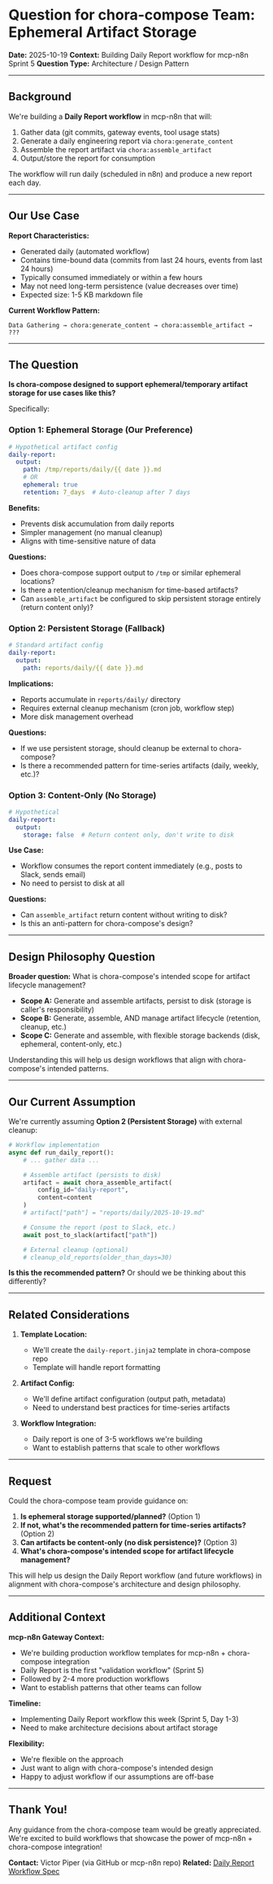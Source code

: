 # Question for chora-compose Team: Ephemeral Artifact Storage

**Date:** 2025-10-19
**Context:** Building Daily Report workflow for mcp-n8n Sprint 5
**Question Type:** Architecture / Design Pattern

---

## Background

We're building a **Daily Report workflow** in mcp-n8n that will:
1. Gather data (git commits, gateway events, tool usage stats)
2. Generate a daily engineering report via `chora:generate_content`
3. Assemble the report artifact via `chora:assemble_artifact`
4. Output/store the report for consumption

The workflow will run daily (scheduled in n8n) and produce a new report each day.

---

## Our Use Case

**Report Characteristics:**
- Generated daily (automated workflow)
- Contains time-bound data (commits from last 24 hours, events from last 24 hours)
- Typically consumed immediately or within a few hours
- May not need long-term persistence (value decreases over time)
- Expected size: 1-5 KB markdown file

**Current Workflow Pattern:**
```
Data Gathering → chora:generate_content → chora:assemble_artifact → ???
```

---

## The Question

**Is chora-compose designed to support ephemeral/temporary artifact storage for use cases like this?**

Specifically:

### Option 1: Ephemeral Storage (Our Preference)
```yaml
# Hypothetical artifact config
daily-report:
  output:
    path: /tmp/reports/daily/{{ date }}.md
    # OR
    ephemeral: true
    retention: 7_days  # Auto-cleanup after 7 days
```

**Benefits:**
- Prevents disk accumulation from daily reports
- Simpler management (no manual cleanup)
- Aligns with time-sensitive nature of data

**Questions:**
- Does chora-compose support output to `/tmp` or similar ephemeral locations?
- Is there a retention/cleanup mechanism for time-based artifacts?
- Can `assemble_artifact` be configured to skip persistent storage entirely (return content only)?

### Option 2: Persistent Storage (Fallback)
```yaml
# Standard artifact config
daily-report:
  output:
    path: reports/daily/{{ date }}.md
```

**Implications:**
- Reports accumulate in `reports/daily/` directory
- Requires external cleanup mechanism (cron job, workflow step)
- More disk management overhead

**Questions:**
- If we use persistent storage, should cleanup be external to chora-compose?
- Is there a recommended pattern for time-series artifacts (daily, weekly, etc.)?

### Option 3: Content-Only (No Storage)
```yaml
# Hypothetical
daily-report:
  output:
    storage: false  # Return content only, don't write to disk
```

**Use Case:**
- Workflow consumes the report content immediately (e.g., posts to Slack, sends email)
- No need to persist to disk at all

**Questions:**
- Can `assemble_artifact` return content without writing to disk?
- Is this an anti-pattern for chora-compose's design?

---

## Design Philosophy Question

**Broader question:** What is chora-compose's intended scope for artifact lifecycle management?

- **Scope A:** Generate and assemble artifacts, persist to disk (storage is caller's responsibility)
- **Scope B:** Generate, assemble, AND manage artifact lifecycle (retention, cleanup, etc.)
- **Scope C:** Generate and assemble, with flexible storage backends (disk, ephemeral, content-only, etc.)

Understanding this will help us design workflows that align with chora-compose's intended patterns.

---

## Our Current Assumption

We're currently assuming **Option 2 (Persistent Storage)** with external cleanup:

```python
# Workflow implementation
async def run_daily_report():
    # ... gather data ...

    # Assemble artifact (persists to disk)
    artifact = await chora_assemble_artifact(
        config_id="daily-report",
        content=content
    )
    # artifact["path"] = "reports/daily/2025-10-19.md"

    # Consume the report (post to Slack, etc.)
    await post_to_slack(artifact["path"])

    # External cleanup (optional)
    # cleanup_old_reports(older_than_days=30)
```

**Is this the recommended pattern?** Or should we be thinking about this differently?

---

## Related Considerations

1. **Template Location:**
   - We'll create the `daily-report.jinja2` template in chora-compose repo
   - Template will handle report formatting

2. **Artifact Config:**
   - We'll define artifact configuration (output path, metadata)
   - Need to understand best practices for time-series artifacts

3. **Workflow Integration:**
   - Daily report is one of 3-5 workflows we're building
   - Want to establish patterns that scale to other workflows

---

## Request

Could the chora-compose team provide guidance on:

1. **Is ephemeral storage supported/planned?** (Option 1)
2. **If not, what's the recommended pattern for time-series artifacts?** (Option 2)
3. **Can artifacts be content-only (no disk persistence)?** (Option 3)
4. **What's chora-compose's intended scope for artifact lifecycle management?**

This will help us design the Daily Report workflow (and future workflows) in alignment with chora-compose's architecture and design philosophy.

---

## Additional Context

**mcp-n8n Gateway Context:**
- We're building production workflow templates for mcp-n8n + chora-compose integration
- Daily Report is the first "validation workflow" (Sprint 5)
- Followed by 2-4 more production workflows
- Want to establish patterns that other teams can follow

**Timeline:**
- Implementing Daily Report workflow this week (Sprint 5, Day 1-3)
- Need to make architecture decisions about artifact storage

**Flexibility:**
- We're flexible on the approach
- Just want to align with chora-compose's intended design
- Happy to adjust workflow if our assumptions are off-base

---

## Thank You!

Any guidance from the chora-compose team would be greatly appreciated. We're excited to build workflows that showcase the power of mcp-n8n + chora-compose integration!

**Contact:** Victor Piper (via GitHub or mcp-n8n repo)
**Related:** [Daily Report Workflow Spec](./daily-report-spec.md)

